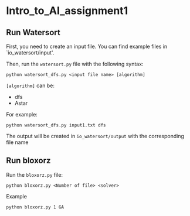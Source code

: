 # Intro_to_AI_assignment1

## Run Watersort
First, you need to create an input file. You can find example files in `io_watersort/input'.

Then, run the `watersort.py` file with the following syntax:
```
python watersort_dfs.py <input file name> [algorithm]
```
`[algorithm]` can be:
* dfs
* Astar

For example:
```
python watersort_dfs.py input1.txt dfs
```
The output will be created in `io_watersort/output` with the corresponding file name
## Run bloxorz
Run the `bloxorz.py` file:
```
python bloxorz.py <Number of file> <solver>
```
Example
```
python bloxorz.py 1 GA
```

